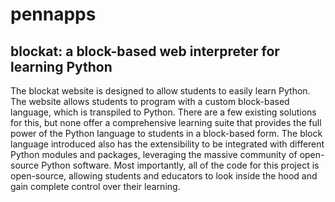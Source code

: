 # pennapps
## blockat: a block-based web interpreter for learning Python

The blockat website is designed to allow students to easily learn Python. The website allows students to program with a custom block-based language, which is transpiled to Python. There are a few existing solutions for this, but none offer a comprehensive learning suite that provides the full power of the Python language to students in a block-based form. The block language introduced also has the extensibility to be integrated with different Python modules and packages, leveraging the massive community of open-source Python software. Most importantly, all of the code for this project is open-source, allowing students and educators to look inside the hood and gain complete control over their learning.  

